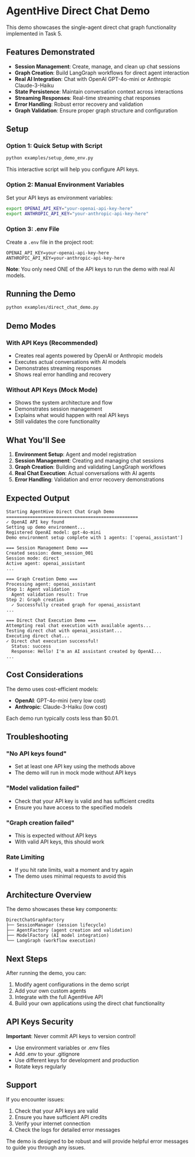 # AgentHive Direct Chat Demo

This demo showcases the single-agent direct chat graph functionality implemented in Task 5.

## Features Demonstrated

- **Session Management**: Create, manage, and clean up chat sessions
- **Graph Creation**: Build LangGraph workflows for direct agent interaction
- **Real AI Integration**: Chat with OpenAI GPT-4o-mini or Anthropic Claude-3-Haiku
- **State Persistence**: Maintain conversation context across interactions
- **Streaming Responses**: Real-time streaming chat responses
- **Error Handling**: Robust error recovery and validation
- **Graph Validation**: Ensure proper graph structure and configuration

## Setup

### Option 1: Quick Setup with Script

```bash
python examples/setup_demo_env.py
```

This interactive script will help you configure API keys.

### Option 2: Manual Environment Variables

Set your API keys as environment variables:

```bash
export OPENAI_API_KEY="your-openai-api-key-here"
export ANTHROPIC_API_KEY="your-anthropic-api-key-here"
```

### Option 3: .env File

Create a `.env` file in the project root:

```env
OPENAI_API_KEY=your-openai-api-key-here
ANTHROPIC_API_KEY=your-anthropic-api-key-here
```

**Note**: You only need ONE of the API keys to run the demo with real AI models.

## Running the Demo

```bash
python examples/direct_chat_demo.py
```

## Demo Modes

### With API Keys (Recommended)
- Creates real agents powered by OpenAI or Anthropic models
- Executes actual conversations with AI models
- Demonstrates streaming responses
- Shows real error handling and recovery

### Without API Keys (Mock Mode)
- Shows the system architecture and flow
- Demonstrates session management
- Explains what would happen with real API keys
- Still validates the core functionality

## What You'll See

1. **Environment Setup**: Agent and model registration
2. **Session Management**: Creating and managing chat sessions
3. **Graph Creation**: Building and validating LangGraph workflows
4. **Real Chat Execution**: Actual conversations with AI agents
5. **Error Handling**: Validation and error recovery demonstrations

## Expected Output

```
Starting AgentHive Direct Chat Graph Demo
==================================================
✓ OpenAI API key found
Setting up demo environment...
Registered OpenAI model: gpt-4o-mini
Demo environment setup complete with 1 agents: ['openai_assistant']

=== Session Management Demo ===
Created session: demo_session_001
Session mode: direct
Active agent: openai_assistant
...

=== Graph Creation Demo ===
Processing agent: openai_assistant
Step 1: Agent validation
  Agent validation result: True
Step 2: Graph creation
  ✓ Successfully created graph for openai_assistant
...

=== Direct Chat Execution Demo ===
Attempting real chat execution with available agents...
Testing direct chat with openai_assistant...
Executing direct chat...
✓ Direct chat execution successful!
  Status: success
  Response: Hello! I'm an AI assistant created by OpenAI...
...
```

## Cost Considerations

The demo uses cost-efficient models:
- **OpenAI**: GPT-4o-mini (very low cost)
- **Anthropic**: Claude-3-Haiku (low cost)

Each demo run typically costs less than $0.01.

## Troubleshooting

### "No API keys found"
- Set at least one API key using the methods above
- The demo will run in mock mode without API keys

### "Model validation failed"
- Check that your API key is valid and has sufficient credits
- Ensure you have access to the specified models

### "Graph creation failed"
- This is expected without API keys
- With valid API keys, this should work

### Rate Limiting
- If you hit rate limits, wait a moment and try again
- The demo uses minimal requests to avoid this

## Architecture Overview

The demo showcases these key components:

```
DirectChatGraphFactory
├── SessionManager (session lifecycle)
├── AgentFactory (agent creation and validation)
├── ModelFactory (AI model integration)
└── LangGraph (workflow execution)
```

## Next Steps

After running the demo, you can:

1. Modify agent configurations in the demo script
2. Add your own custom agents
3. Integrate with the full AgentHive API
4. Build your own applications using the direct chat functionality

## API Keys Security

**Important**: Never commit API keys to version control!

- Use environment variables or .env files
- Add .env to your .gitignore
- Use different keys for development and production
- Rotate keys regularly

## Support

If you encounter issues:

1. Check that your API keys are valid
2. Ensure you have sufficient API credits
3. Verify your internet connection
4. Check the logs for detailed error messages

The demo is designed to be robust and will provide helpful error messages to guide you through any issues.